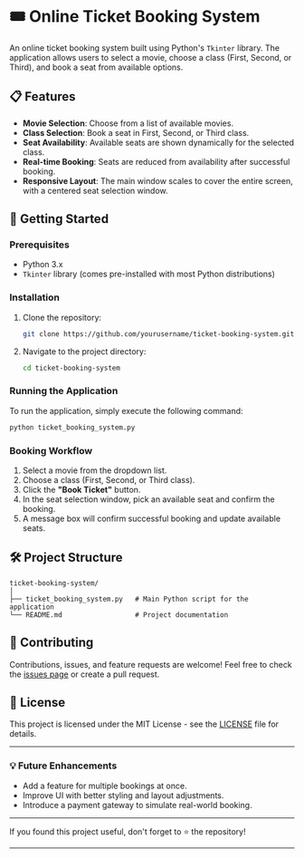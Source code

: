 
# 🎟️ Online Ticket Booking System

An online ticket booking system built using Python's `Tkinter` library. The application allows users to select a movie, choose a class (First, Second, or Third), and book a seat from available options.

## 📋 Features

- **Movie Selection**: Choose from a list of available movies.
- **Class Selection**: Book a seat in First, Second, or Third class.
- **Seat Availability**: Available seats are shown dynamically for the selected class.
- **Real-time Booking**: Seats are reduced from availability after successful booking.
- **Responsive Layout**: The main window scales to cover the entire screen, with a centered seat selection window.

## 🚀 Getting Started

### Prerequisites

- Python 3.x
- `Tkinter` library (comes pre-installed with most Python distributions)

### Installation

1. Clone the repository:
    ```bash
    git clone https://github.com/yourusername/ticket-booking-system.git
    ```
2. Navigate to the project directory:
    ```bash
    cd ticket-booking-system
    ```

### Running the Application

To run the application, simply execute the following command:

```bash
python ticket_booking_system.py
```

### Booking Workflow

1. Select a movie from the dropdown list.
2. Choose a class (First, Second, or Third class).
3. Click the **"Book Ticket"** button.
4. In the seat selection window, pick an available seat and confirm the booking.
5. A message box will confirm successful booking and update available seats.

## 🛠️ Project Structure

```
ticket-booking-system/
│
├── ticket_booking_system.py   # Main Python script for the application
└── README.md                  # Project documentation
```

## 🤝 Contributing

Contributions, issues, and feature requests are welcome! Feel free to check the [issues page](https://github.com/yourusername/ticket-booking-system/issues) or create a pull request.

## 📝 License

This project is licensed under the MIT License - see the [LICENSE](LICENSE) file for details.

---

### 💡 Future Enhancements

- Add a feature for multiple bookings at once.
- Improve UI with better styling and layout adjustments.
- Introduce a payment gateway to simulate real-world booking.

---

If you found this project useful, don't forget to ⭐ the repository!

---
